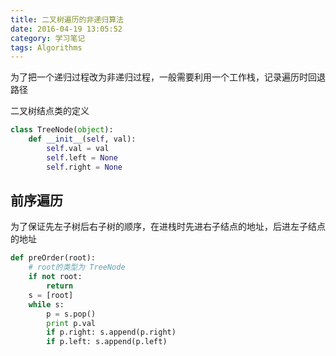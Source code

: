 ```yaml
---
title: 二叉树遍历的非递归算法
date: 2016-04-19 13:05:52
category: 学习笔记
tags: Algorithms
---
```


为了把一个递归过程改为非递归过程，一般需要利用一个工作栈，记录遍历时回退路径

二叉树结点类的定义
```python
class TreeNode(object):
    def __init__(self, val):
        self.val = val
        self.left = None
        self.right = None
```

## 前序遍历
为了保证先左子树后右子树的顺序，在进栈时先进右子结点的地址，后进左子结点的地址
```python
def preOrder(root):
    # root的类型为 TreeNode
    if not root:
        return
    s = [root]
    while s:
        p = s.pop()
        print p.val
        if p.right: s.append(p.right) 
        if p.left: s.append(p.left) 
```
